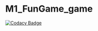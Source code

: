 # M1_FunGame_game
[![Codacy Badge](https://app.codacy.com/project/badge/Grade/547febad7a9e4d308b46e6acb02b04f8)](https://www.codacy.com/gh/MihirKamble1/M1_FunGame_game/dashboard?utm_source=github.com&amp;utm_medium=referral&amp;utm_content=MihirKamble1/M1_FunGame_game&amp;utm_campaign=Badge_Grade)
